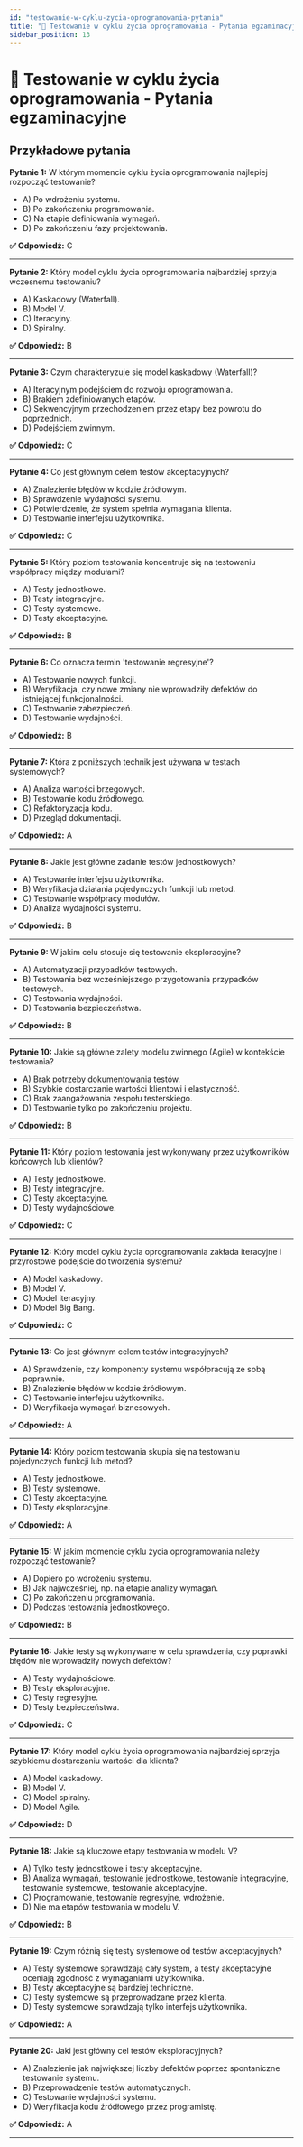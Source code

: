 ```yaml
---
id: "testowanie-w-cyklu-zycia-oprogramowania-pytania"
title: "📘 Testowanie w cyklu życia oprogramowania - Pytania egzaminacyjne"
sidebar_position: 13
---
```


# 📘 Testowanie w cyklu życia oprogramowania - Pytania egzaminacyjne

## Przykładowe pytania

**Pytanie 1:** W którym momencie cyklu życia oprogramowania najlepiej rozpocząć testowanie?

- A) Po wdrożeniu systemu.
- B) Po zakończeniu programowania.
- C) Na etapie definiowania wymagań.
- D) Po zakończeniu fazy projektowania.

**✅ Odpowiedź:** C

---

**Pytanie 2:** Który model cyklu życia oprogramowania najbardziej sprzyja wczesnemu testowaniu?

- A) Kaskadowy (Waterfall).
- B) Model V.
- C) Iteracyjny.
- D) Spiralny.

**✅ Odpowiedź:** B

---

**Pytanie 3:** Czym charakteryzuje się model kaskadowy (Waterfall)?

- A) Iteracyjnym podejściem do rozwoju oprogramowania.
- B) Brakiem zdefiniowanych etapów.
- C) Sekwencyjnym przechodzeniem przez etapy bez powrotu do poprzednich.
- D) Podejściem zwinnym.

**✅ Odpowiedź:** C

---

**Pytanie 4:** Co jest głównym celem testów akceptacyjnych?

- A) Znalezienie błędów w kodzie źródłowym.
- B) Sprawdzenie wydajności systemu.
- C) Potwierdzenie, że system spełnia wymagania klienta.
- D) Testowanie interfejsu użytkownika.

**✅ Odpowiedź:** C

---

**Pytanie 5:** Który poziom testowania koncentruje się na testowaniu współpracy między modułami?

- A) Testy jednostkowe.
- B) Testy integracyjne.
- C) Testy systemowe.
- D) Testy akceptacyjne.

**✅ Odpowiedź:** B

---

**Pytanie 6:** Co oznacza termin 'testowanie regresyjne'?

- A) Testowanie nowych funkcji.
- B) Weryfikacja, czy nowe zmiany nie wprowadziły defektów do istniejącej funkcjonalności.
- C) Testowanie zabezpieczeń.
- D) Testowanie wydajności.

**✅ Odpowiedź:** B

---

**Pytanie 7:** Która z poniższych technik jest używana w testach systemowych?

- A) Analiza wartości brzegowych.
- B) Testowanie kodu źródłowego.
- C) Refaktoryzacja kodu.
- D) Przegląd dokumentacji.

**✅ Odpowiedź:** A

---

**Pytanie 8:** Jakie jest główne zadanie testów jednostkowych?

- A) Testowanie interfejsu użytkownika.
- B) Weryfikacja działania pojedynczych funkcji lub metod.
- C) Testowanie współpracy modułów.
- D) Analiza wydajności systemu.

**✅ Odpowiedź:** B

---

**Pytanie 9:** W jakim celu stosuje się testowanie eksploracyjne?

- A) Automatyzacji przypadków testowych.
- B) Testowania bez wcześniejszego przygotowania przypadków testowych.
- C) Testowania wydajności.
- D) Testowania bezpieczeństwa.

**✅ Odpowiedź:** B

---

**Pytanie 10:** Jakie są główne zalety modelu zwinnego (Agile) w kontekście testowania?

- A) Brak potrzeby dokumentowania testów.
- B) Szybkie dostarczanie wartości klientowi i elastyczność.
- C) Brak zaangażowania zespołu testerskiego.
- D) Testowanie tylko po zakończeniu projektu.

**✅ Odpowiedź:** B

---

**Pytanie 11:** Który poziom testowania jest wykonywany przez użytkowników końcowych lub klientów?

- A) Testy jednostkowe.
- B) Testy integracyjne.
- C) Testy akceptacyjne.
- D) Testy wydajnościowe.

**✅ Odpowiedź:** C

---

**Pytanie 12:** Który model cyklu życia oprogramowania zakłada iteracyjne i przyrostowe podejście do tworzenia systemu?

- A) Model kaskadowy.
- B) Model V.
- C) Model iteracyjny.
- D) Model Big Bang.

**✅ Odpowiedź:** C

---

**Pytanie 13:** Co jest głównym celem testów integracyjnych?

- A) Sprawdzenie, czy komponenty systemu współpracują ze sobą poprawnie.
- B) Znalezienie błędów w kodzie źródłowym.
- C) Testowanie interfejsu użytkownika.
- D) Weryfikacja wymagań biznesowych.

**✅ Odpowiedź:** A

---

**Pytanie 14:** Który poziom testowania skupia się na testowaniu pojedynczych funkcji lub metod?

- A) Testy jednostkowe.
- B) Testy systemowe.
- C) Testy akceptacyjne.
- D) Testy eksploracyjne.

**✅ Odpowiedź:** A

---

**Pytanie 15:** W jakim momencie cyklu życia oprogramowania należy rozpocząć testowanie?

- A) Dopiero po wdrożeniu systemu.
- B) Jak najwcześniej, np. na etapie analizy wymagań.
- C) Po zakończeniu programowania.
- D) Podczas testowania jednostkowego.

**✅ Odpowiedź:** B

---

**Pytanie 16:** Jakie testy są wykonywane w celu sprawdzenia, czy poprawki błędów nie wprowadziły nowych defektów?

- A) Testy wydajnościowe.
- B) Testy eksploracyjne.
- C) Testy regresyjne.
- D) Testy bezpieczeństwa.

**✅ Odpowiedź:** C

---

**Pytanie 17:** Który model cyklu życia oprogramowania najbardziej sprzyja szybkiemu dostarczaniu wartości dla klienta?

- A) Model kaskadowy.
- B) Model V.
- C) Model spiralny.
- D) Model Agile.

**✅ Odpowiedź:** D

---

**Pytanie 18:** Jakie są kluczowe etapy testowania w modelu V?

- A) Tylko testy jednostkowe i testy akceptacyjne.
- B) Analiza wymagań, testowanie jednostkowe, testowanie integracyjne, testowanie systemowe, testowanie akceptacyjne.
- C) Programowanie, testowanie regresyjne, wdrożenie.
- D) Nie ma etapów testowania w modelu V.

**✅ Odpowiedź:** B

---

**Pytanie 19:** Czym różnią się testy systemowe od testów akceptacyjnych?

- A) Testy systemowe sprawdzają cały system, a testy akceptacyjne oceniają zgodność z wymaganiami użytkownika.
- B) Testy akceptacyjne są bardziej techniczne.
- C) Testy systemowe są przeprowadzane przez klienta.
- D) Testy systemowe sprawdzają tylko interfejs użytkownika.

**✅ Odpowiedź:** A

---

**Pytanie 20:** Jaki jest główny cel testów eksploracyjnych?

- A) Znalezienie jak największej liczby defektów poprzez spontaniczne testowanie systemu.
- B) Przeprowadzenie testów automatycznych.
- C) Testowanie wydajności systemu.
- D) Weryfikacja kodu źródłowego przez programistę.

**✅ Odpowiedź:** A

---
